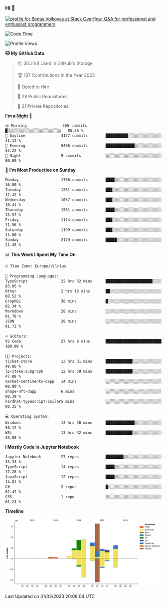 ### Hi 👋
<a href="https://stackoverflow.com/users/14954249/benas-volkovas"><img src="https://stackoverflow.com/users/flair/14954249.png?theme=dark" width="208" height="58" alt="profile for Benas Volkovas at Stack Overflow, Q&amp;A for professional and enthusiast programmers" title="profile for Benas Volkovas at Stack Overflow, Q&amp;A for professional and enthusiast programmers"></a>

<!--START_SECTION:waka-->
![Code Time](http://img.shields.io/badge/Code%20Time-1%2C384%20hrs%2049%20mins-blue)

![Profile Views](http://img.shields.io/badge/Profile%20Views-0-blue)

**🐱 My GitHub Data** 

> 📦 30.2 kB Used in GitHub's Storage 
 > 
> 🏆 137 Contributions in the Year 2023
 > 
> 💼 Opted to Hire
 > 
> 📜 28 Public Repositories 
 > 
> 🔑 21 Private Repositories 
 > 
**I'm a Night 🦉** 

```text
🌞 Morning                565 commits         █░░░░░░░░░░░░░░░░░░░░░░░░   05.56 % 
🌆 Daytime                4177 commits        ██████████░░░░░░░░░░░░░░░   41.12 % 
🌃 Evening                5406 commits        █████████████░░░░░░░░░░░░   53.22 % 
🌙 Night                  9 commits           ░░░░░░░░░░░░░░░░░░░░░░░░░   00.09 % 
```
📅 **I'm Most Productive on Sunday** 

```text
Monday                   1706 commits        ████░░░░░░░░░░░░░░░░░░░░░   16.80 % 
Tuesday                  1261 commits        ███░░░░░░░░░░░░░░░░░░░░░░   12.42 % 
Wednesday                1057 commits        ███░░░░░░░░░░░░░░░░░░░░░░   10.41 % 
Thursday                 1581 commits        ████░░░░░░░░░░░░░░░░░░░░░   15.57 % 
Friday                   1174 commits        ███░░░░░░░░░░░░░░░░░░░░░░   11.56 % 
Saturday                 1199 commits        ███░░░░░░░░░░░░░░░░░░░░░░   11.80 % 
Sunday                   2179 commits        █████░░░░░░░░░░░░░░░░░░░░   21.45 % 
```


📊 **This Week I Spent My Time On** 

```text
🕑︎ Time Zone: Europe/Vilnius

💬 Programming Languages: 
TypeScript               22 hrs 32 mins      █████████████████████░░░░   83.05 % 
Other                    2 hrs 18 mins       ██░░░░░░░░░░░░░░░░░░░░░░░   08.52 % 
GraphQL                  38 mins             █░░░░░░░░░░░░░░░░░░░░░░░░   02.34 % 
Markdown                 28 mins             ░░░░░░░░░░░░░░░░░░░░░░░░░   01.78 % 
JSON                     28 mins             ░░░░░░░░░░░░░░░░░░░░░░░░░   01.72 % 

🔥 Editors: 
VS Code                  27 hrs 8 mins       █████████████████████████   100.00 % 

🐱‍💻 Projects: 
ticket-store             13 hrs 31 mins      ████████████░░░░░░░░░░░░░   49.86 % 
lp-stake-subgraph        12 hrs 59 mins      ████████████░░░░░░░░░░░░░   47.88 % 
market-sentiments-dapp   14 mins             ░░░░░░░░░░░░░░░░░░░░░░░░░   00.90 % 
shape-nft-dapp           6 mins              ░░░░░░░░░░░░░░░░░░░░░░░░░   00.39 % 
hardhat-typescript-boiler5 mins              ░░░░░░░░░░░░░░░░░░░░░░░░░   00.35 % 

💻 Operating System: 
Windows                  13 hrs 36 mins      █████████████░░░░░░░░░░░░   50.12 % 
WSL                      13 hrs 32 mins      ████████████░░░░░░░░░░░░░   49.88 % 
```

**I Mostly Code in Jupyter Notebook** 

```text
Jupyter Notebook         27 repos            ████████░░░░░░░░░░░░░░░░░   33.33 % 
TypeScript               14 repos            ████░░░░░░░░░░░░░░░░░░░░░   17.28 % 
JavaScript               12 repos            ████░░░░░░░░░░░░░░░░░░░░░   14.81 % 
C#                       2 repos             █░░░░░░░░░░░░░░░░░░░░░░░░   02.47 % 
CSS                      1 repo              ░░░░░░░░░░░░░░░░░░░░░░░░░   01.23 % 
```



**Timeline**

![Lines of Code chart](https://raw.githubusercontent.com/BenasVolkovas/BenasVolkovas/main/assets/bar_graph.png)


 Last Updated on 31/03/2023 20:08:04 UTC
<!--END_SECTION:waka-->
